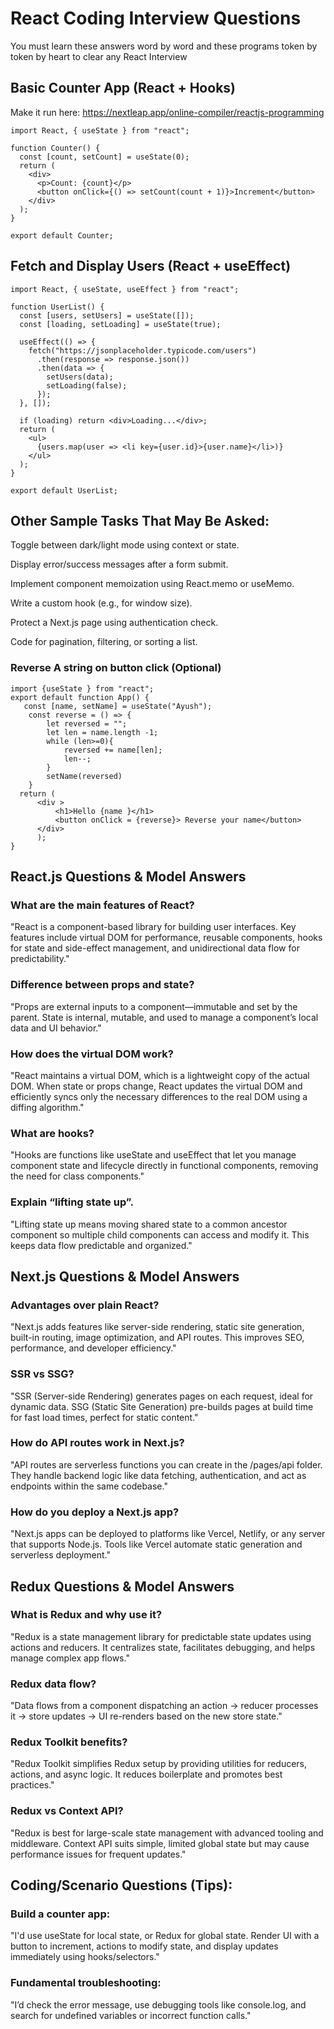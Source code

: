 # React Coding Interview Questions
You must learn these answers word by word and these programs token by token by heart to clear any React Interview

## Basic Counter App (React + Hooks)
Make it run here: https://nextleap.app/online-compiler/reactjs-programming
```
import React, { useState } from "react";

function Counter() {
  const [count, setCount] = useState(0);
  return (
    <div>
      <p>Count: {count}</p>
      <button onClick={() => setCount(count + 1)}>Increment</button>
    </div>
  );
}

export default Counter;

```

## Fetch and Display Users (React + useEffect)

```
import React, { useState, useEffect } from "react";

function UserList() {
  const [users, setUsers] = useState([]);
  const [loading, setLoading] = useState(true);

  useEffect(() => {
    fetch("https://jsonplaceholder.typicode.com/users")
      .then(response => response.json())
      .then(data => {
        setUsers(data);
        setLoading(false);
      });
  }, []);

  if (loading) return <div>Loading...</div>;
  return (
    <ul>
      {users.map(user => <li key={user.id}>{user.name}</li>)}
    </ul>
  );
}

export default UserList;

```


## Other Sample Tasks That May Be Asked:

Toggle between dark/light mode using context or state.

Display error/success messages after a form submit.

Implement component memoization using React.memo or useMemo.

Write a custom hook (e.g., for window size).

Protect a Next.js page using authentication check.

Code for pagination, filtering, or sorting a list.

### Reverse A string on button click (Optional) 

```
import {useState } from "react";
export default function App() {
   const [name, setName] = useState("Ayush");
    const reverse = () => {
        let reversed = "";
        let len = name.length -1;
        while (len>=0){
            reversed += name[len];
            len--;
        }
        setName(reversed)
    }
  return (
      <div >
          <h1>Hello {name }</h1>
          <button onClick = {reverse}> Reverse your name</button>
      </div>
      );
}
```

## React.js Questions & Model Answers

### What are the main features of React?

"React is a component-based library for building user interfaces. Key features include virtual DOM for performance, reusable components, hooks for state and side-effect management, and unidirectional data flow for predictability."

### Difference between props and state?

"Props are external inputs to a component—immutable and set by the parent. State is internal, mutable, and used to manage a component’s local data and UI behavior."

### How does the virtual DOM work?

"React maintains a virtual DOM, which is a lightweight copy of the actual DOM. When state or props change, React updates the virtual DOM and efficiently syncs only the necessary differences to the real DOM using a diffing algorithm."

### What are hooks?

"Hooks are functions like useState and useEffect that let you manage component state and lifecycle directly in functional components, removing the need for class components."

### Explain “lifting state up”.

"Lifting state up means moving shared state to a common ancestor component so multiple child components can access and modify it. This keeps data flow predictable and organized."

## Next.js Questions & Model Answers

### Advantages over plain React?

"Next.js adds features like server-side rendering, static site generation, built-in routing, image optimization, and API routes. This improves SEO, performance, and developer efficiency."

### SSR vs SSG?

"SSR (Server-side Rendering) generates pages on each request, ideal for dynamic data. SSG (Static Site Generation) pre-builds pages at build time for fast load times, perfect for static content."

### How do API routes work in Next.js?

"API routes are serverless functions you can create in the /pages/api folder. They handle backend logic like data fetching, authentication, and act as endpoints within the same codebase."

### How do you deploy a Next.js app?

"Next.js apps can be deployed to platforms like Vercel, Netlify, or any server that supports Node.js. Tools like Vercel automate static generation and serverless deployment."

## Redux Questions & Model Answers

### What is Redux and why use it?

"Redux is a state management library for predictable state updates using actions and reducers. It centralizes state, facilitates debugging, and helps manage complex app flows."

### Redux data flow?

"Data flows from a component dispatching an action → reducer processes it → store updates → UI re-renders based on the new store state."

### Redux Toolkit benefits?

"Redux Toolkit simplifies Redux setup by providing utilities for reducers, actions, and async logic. It reduces boilerplate and promotes best practices."

### Redux vs Context API?

"Redux is best for large-scale state management with advanced tooling and middleware. Context API suits simple, limited global state but may cause performance issues for frequent updates."

## Coding/Scenario Questions (Tips):

### Build a counter app: 
"I'd use useState for local state, or Redux for global state. Render UI with a button to increment, actions to modify state, and display updates immediately using hooks/selectors."

### Fundamental troubleshooting: 
"I’d check the error message, use debugging tools like console.log, and search for undefined variables or incorrect function calls."
